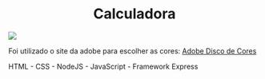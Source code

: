 <div align="center"><h1>Calculadora</h1></div>


<div><img src="https://i.imgur.com/cb0iXtp.png"</div>

<div></p>Foi utilizado o site da adobe para escolher as cores: <a href="https://color.adobe.com/pt/create/color-wheel/">Adobe Disco de Cores</a>
<p>HTML - CSS - NodeJS - JavaScript - Framework Express </p>



</div>
